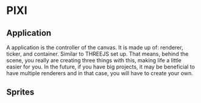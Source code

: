 # PIXI

## Application
A application is the controller of the canvas. It is made up of: renderer, ticker, and container. Similar to THREEJS set up. That means, behind the scene, you really are creating three things with this, making life a little easier for you. In the future, if you have big projects, it may be beneficial to have multiple renderers and in that case, you will have to create your own. 

## Sprites

## 





























